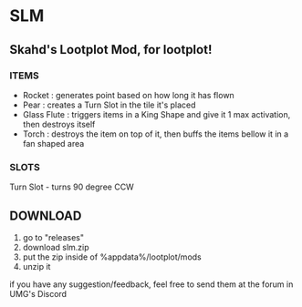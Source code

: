 # SLM
## Skahd's Lootplot Mod, for lootplot!

### ITEMS
- Rocket : generates point based on how long it has flown
- Pear : creates a Turn Slot in the tile it's placed
- Glass Flute : triggers items in a King Shape and give it 1 max activation, then destroys itself
- Torch : destroys the item on top of it, then buffs the items bellow it in a fan shaped area
### SLOTS
Turn Slot - turns 90 degree CCW

## DOWNLOAD
1. go to "releases"
2. download slm.zip
3. put the zip inside of %appdata%/lootplot/mods
4. unzip it


if you have any suggestion/feedback, feel free to send them at the forum in UMG's Discord
